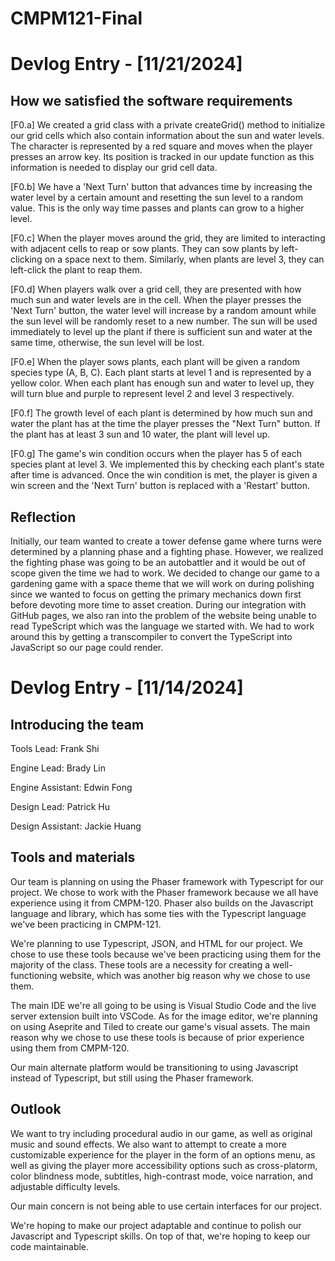 # CMPM121-Final
# Devlog Entry - [11/21/2024]
## How we satisfied the software requirements
[F0.a] We created a grid class with a private createGrid() method to initialize our grid cells which also contain information about the sun and water levels. The character is represented by a red square and moves when the player presses an arrow key. Its position is tracked in our update function as this information is needed to display our grid cell data.

[F0.b] We have a 'Next Turn' button that advances time by increasing the water level by a certain amount and resetting the sun level to a random value. This is the only way time passes and plants can grow to a higher level.

[F0.c] When the player moves around the grid, they are limited to interacting with adjacent cells to reap or sow plants. They can sow plants by left-clicking on a space next to them. Similarly, when plants are level 3, they can left-click the plant to reap them.

[F0.d] When players walk over a grid cell, they are presented with how much sun and water levels are in the cell. When the player presses the 'Next Turn' button, the water level will increase by a random amount while the sun level will be randomly reset to a new number. The sun will be used immediately to level up the plant if there is sufficient sun and water at the same time, otherwise, the sun level will be lost.

[F0.e] When the player sows plants, each plant will be given a random species type (A, B, C). Each plant starts at level 1 and is represented by a yellow color. When each plant has enough sun and water to level up, they will turn blue and purple to represent level 2 and level 3 respectively. 

[F0.f] The growth level of each plant is determined by how much sun and water the plant has at the time the player presses the "Next Turn" button. If the plant has at least 3 sun and 10 water, the plant will level up.

[F0.g] The game's win condition occurs when the player has 5 of each species plant at level 3. We implemented this by checking each plant's state after time is advanced. Once the win condition is met, the player is given a win screen and the 'Next Turn' button is replaced with a 'Restart' button.

## Reflection
Initially, our team wanted to create a tower defense game where turns were determined by a planning phase and a fighting phase. However, we realized the fighting phase was going to be an autobattler and it would be out of scope given the time we had to work. We decided to change our game to a gardening game with a space theme that we will work on during polishing since we wanted to focus on getting the primary mechanics down first before devoting more time to asset creation. During our integration with GitHub pages, we also ran into the problem of the website being unable to read TypeScript which was the language we started with. We had to work around this by getting a transcompiler to convert the TypeScript into JavaScript so our page could render.

# Devlog Entry - [11/14/2024]
## Introducing the team

Tools Lead: Frank Shi

Engine Lead: Brady Lin

Engine Assistant: Edwin Fong

Design Lead: Patrick Hu

Design Assistant: Jackie Huang


## Tools and materials

Our team is planning on using the Phaser framework with Typescript for our project. We chose to work with the Phaser framework because we all have
experience using it from CMPM-120. Phaser also builds on the Javascript language and library, which has some ties with 
the Typescript language we've been practicing in CMPM-121.

We're planning to use Typescript, JSON, and HTML for our project. We chose to use these tools because we've been practicing using them
for the majority of the class. These tools are a necessity for creating a well-functioning website, which was another big reason why we 
chose to use them.

The main IDE we're all going to be using is Visual Studio Code and the live server extension built into VSCode. As for the image editor, 
we're planning on using Aseprite and Tiled to create our game's visual assets. The main reason why we chose to use these tools is
because of prior experience using them from CMPM-120.

Our main alternate platform would be transitioning to using Javascript instead of Typescript, but still using the Phaser framework.

## Outlook

We want to try including procedural audio in our game, as well as original music and sound effects. We also want to attempt
to create a more customizable experience for the player in the form of an options menu, as well as giving the player more
accessibility options such as cross-platorm, color blindness mode, subtitles, high-contrast mode, voice narration, and adjustable difficulty levels.

Our main concern is not being able to use certain interfaces for our project.

We're hoping to make our project adaptable and continue to polish our Javascript and Typescript skills. On top of that, we're
hoping to keep our code maintainable.
